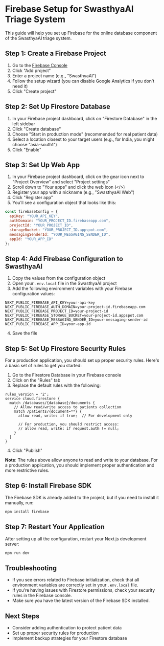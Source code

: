 # Firebase Setup for SwasthyaAI Triage System

This guide will help you set up Firebase for the online database component of the SwasthyaAI triage system.

## Step 1: Create a Firebase Project

1. Go to the [Firebase Console](https://console.firebase.google.com/)
2. Click "Add project"
3. Enter a project name (e.g., "SwasthyaAI")
4. Follow the setup wizard (you can disable Google Analytics if you don't need it)
5. Click "Create project"

## Step 2: Set Up Firestore Database

1. In your Firebase project dashboard, click on "Firestore Database" in the left sidebar
2. Click "Create database"
3. Choose "Start in production mode" (recommended for real patient data)
4. Select a location closest to your target users (e.g., for India, you might choose "asia-south1")
5. Click "Enable"

## Step 3: Set Up Web App

1. In your Firebase project dashboard, click on the gear icon next to "Project Overview" and select "Project settings"
2. Scroll down to "Your apps" and click the web icon (</>)
3. Register your app with a nickname (e.g., "SwasthyaAI Web")
4. Click "Register app"
5. You'll see a configuration object that looks like this:

```javascript
const firebaseConfig = {
  apiKey: "YOUR_API_KEY",
  authDomain: "YOUR_PROJECT_ID.firebaseapp.com",
  projectId: "YOUR_PROJECT_ID",
  storageBucket: "YOUR_PROJECT_ID.appspot.com",
  messagingSenderId: "YOUR_MESSAGING_SENDER_ID",
  appId: "YOUR_APP_ID"
};
```

## Step 4: Add Firebase Configuration to SwasthyaAI

1. Copy the values from the configuration object
2. Open your `.env.local` file in the SwasthyaAI project
3. Add the following environment variables with your Firebase configuration values:

```
NEXT_PUBLIC_FIREBASE_API_KEY=your-api-key
NEXT_PUBLIC_FIREBASE_AUTH_DOMAIN=your-project-id.firebaseapp.com
NEXT_PUBLIC_FIREBASE_PROJECT_ID=your-project-id
NEXT_PUBLIC_FIREBASE_STORAGE_BUCKET=your-project-id.appspot.com
NEXT_PUBLIC_FIREBASE_MESSAGING_SENDER_ID=your-messaging-sender-id
NEXT_PUBLIC_FIREBASE_APP_ID=your-app-id
```

4. Save the file

## Step 5: Set Up Firestore Security Rules

For a production application, you should set up proper security rules. Here's a basic set of rules to get you started:

1. Go to the Firestore Database in your Firebase console
2. Click on the "Rules" tab
3. Replace the default rules with the following:

```
rules_version = '2';
service cloud.firestore {
  match /databases/{database}/documents {
    // Allow read/write access to patients collection
    match /patients/{document=**} {
      allow read, write: if true;  // For development only
      
      // For production, you should restrict access:
      // allow read, write: if request.auth != null;
    }
  }
}
```

4. Click "Publish"

**Note:** The rules above allow anyone to read and write to your database. For a production application, you should implement proper authentication and more restrictive rules.

## Step 6: Install Firebase SDK

The Firebase SDK is already added to the project, but if you need to install it manually, run:

```bash
npm install firebase
```

## Step 7: Restart Your Application

After setting up all the configuration, restart your Next.js development server:

```bash
npm run dev
```

## Troubleshooting

- If you see errors related to Firebase initialization, check that all environment variables are correctly set in your `.env.local` file.
- If you're having issues with Firestore permissions, check your security rules in the Firebase console.
- Make sure you have the latest version of the Firebase SDK installed.

## Next Steps

- Consider adding authentication to protect patient data
- Set up proper security rules for production
- Implement backup strategies for your Firestore database
